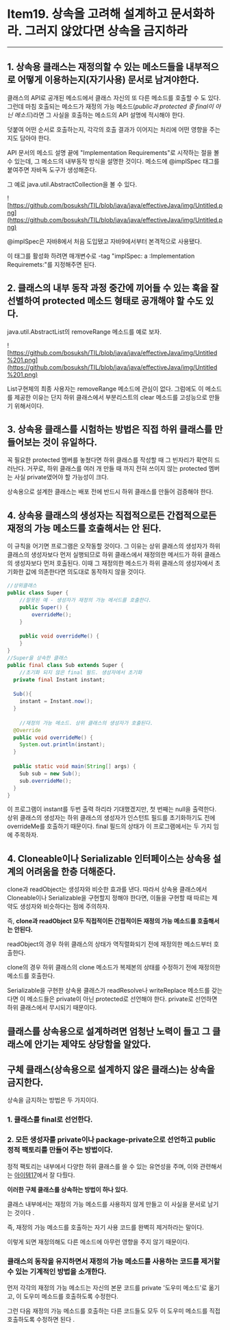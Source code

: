 # Item19. 상속을 고려해 설계하고 문서화하라. 그러지 않았다면 상속을 금지하라

---

## 1. 상속용 클래스는 재정의할 수 있는 메소드들을 내부적으로 어떻게 이용하는지(자기사용) 문서로 남겨야한다.

클래스의 API로 공개된 메소드에서 클래스 자신의 또 다른 메소드를 호출할 수 도 있다. 그런데 마침 호출되는 메소드가 재정의 가능 메소드(*public과 protected 중 final이 아닌 메소드*)라면 그 사실을 호출하는 메소드의 API 설명에 적시해야 한다. 

덧붙여 어떤 순서로 호출하는지, 각각의 호출 결과가 이어지는 처리에 어떤 영향을 주는지도 담아야 한다. 

API 문서의 메소드 설명 끝에 "Implementation Requirements"로 시작하는 절을 볼 수 있는데, 그 메소드의 내부동작 방식을 설명한 것이다. 메소드에 @implSpec 태그를 붙여주면 자바독 도구가 생성해준다. 

그 예로 java.util.AbstractCollection을 볼 수 있다. 

![https://github.com/bosuksh/TIL/blob/java/java/effectiveJava/img/Untitled.png](https://github.com/bosuksh/TIL/blob/java/java/effectiveJava/img/Untitled.png)

@implSpec은 자바8에서 처음 도입됐고 자바9에서부터 본격적으로 사용됐다.

이 태그를 활성화 하려면 매개변수로 -tag "implSpec: a :Implementation Requiremets:"를 지정해주면 된다.

## 2. 클래스의 내부 동작 과정 중간에 끼어들 수 있는 훅을 잘 선별하여 protected 메소드 형태로 공개해야 할 수도 있다.

java.util.AbstractList의 removeRange 메소드를 예로 보자. 

![https://github.com/bosuksh/TIL/blob/java/java/effectiveJava/img/Untitled%201.png](https://github.com/bosuksh/TIL/blob/java/java/effectiveJava/img/Untitled%201.png)

List구현체의 최종 사용자는 removeRange 메소드에 관심이 없다. 그럼에도 이 메소드를 제공한 이유는 단지 하위 클래스에서 부분리스트의 clear 메소드를 고성능으로 만들기 위해서이다. 

## 3. **상속용 클래스를 시험하는 방법은 직접 하위 클래스를 만들어보는 것이 유일하다.**

꼭 필요한 protected 멤버를 놓쳤다면 하위 클래스를 작성할 때 그 빈자리가 확연히 드러난다. 거꾸로, 하위 클래스를 여러 개 만들 때 까지 전혀 쓰이지 않는 protected 멤버는 사실 private였어야 할 가능성이 크다. 

상속용으로 설계한 클래스는 배포 전에 반드시 하위 클래스를 만들어 검증해야 한다.

## 4. 상속용 클래스의 생성자는 직접적으로든 간접적으로든 재정의 가능 메소드를 호출해서는 안 된다.

이 규칙을 어기면 프로그램은 오작동할 것이다. 그 이유는 상위 클래스의 생성자가 하위 클래스의 생성자보다 먼저 실행되므로 하위 클래스에서 재정의한 메서드가 하위 클래스의 생성자보다 먼저 호출된다. 이때 그 재정의한 메소드가 하위 클래스의 생성자에서 초기화한 값에 의존한다면 의도대로 동작하지 않을 것이다. 

```java
//상위클래스
public class Super {
	//잘못된 예 - 생성자가 재정의 가능 메서드를 호출한다. 
	public Super() {
		overrideMe();
	}
	
	public void overrideMe() {
	}
}
//Super을 상속한 클래스
public final class Sub extends Super {
	//초기화 되지 않은 final 필드. 생성자에서 초기화 
  private final Instant instant;

  Sub(){
    instant = Instant.now();
  }
	
	//재정의 가능 메소드. 상위 클래스의 생성자가 호출된다.
  @Override
  public void overrideMe() {
    System.out.println(instant);
  }

  public static void main(String[] args) {
    Sub sub = new Sub();
    sub.overrideMe();
  }
}

```

이 프로그램이 instant를 두번 출력 하리라 기대했겠지만, 첫 번째는 null을 출력한다. 상위 클래스의 생성자는 하위 클래스의 생성자가 인스턴트 필드를 초기화하기도 전에 overrideMe를 호출하기 때문이다. final 필드의 상태가 이 프로그램에서는 두 가지 임에 주목하자. 

## 4. Cloneable이나 Serializable 인터페이스는 상속용 설계의 어려움을 한층 더해준다.

clone과 readObject는 생성자와 비슷한 효과를 낸다. 따라서 상속용 클래스에서 Cloneable이나 Serializable을 구현할지 정해야 한다면, 이들을 구현할 때 따르는 제약도 생성자와 비슷하다는 점에 주의하자.

즉, **clone과 readObject 모두 직접적이든 간접적이든 재정의 가능 메소드를 호출해서는 안된다.**

readObject의 경우 하위 클래스의 상태가 역직렬화되기 전에 재정의한 메소드부터 호출한다. 

clone의 경우 하위 클래스의 clone 메소드가 복제본의 상태를 수정하기 전에 재정의한 메소드를 호출한다. 

Serializable을 구현한 상속용 클래스가 readResolve나 writeReplace 메소드를 갖는다면 이 메소드들은 private이 아닌 protected로 선언해야 한다. private로 선언하면 하위 클래스에서 무시되기 때문이다.

## 클래스를 상속용으로 설계하려면 엄청난 노력이 들고 그 클래스에 안기는 제약도 상당함을 알았다.

## 구체 클래스(상속용으로 설계하지 않은 클래스)는 상속을 금지한다.

상속을 금지하는 방법은 두 가지이다. 

### 1. 클래스를 final로 선언한다.

### 2. 모든 생성자를 private이나 package-private으로 선언하고 public 정적 팩토리를 만들어 주는 방법이다.

정적 팩토리는 내부에서 다양한 하위 클래스를 쓸 수 있는 유연성을 주며, 이와 관련해서는 [아이템17](https://github.com/bosuksh/TIL/blob/master/java/effectiveJava/effectiveJava17.md)에서 잘 다뤘다.  

**이러한 구체 클래스를 상속하는 방법이 하나 있다.**

클래스 내부에서는 재정의 가능 메소드를 사용하지 않게 만들고 이 사실을 문서로 남기는 것이다 .

즉, 재정의 가능 메소드를 호출하는 자기 사용 코드를 완벽히 제거하라는 말이다. 

이렇게 되면 재정의해도 다른 메소드에 아무런 영향을 주지 않기 때문이다. 

### 클래스의 동작을 유지하면서 재정의 가능 메소드를 사용하는 코드를 제거할 수 있는 기계적인 방법을 소개한다.

먼저 각각의 재정의 가능 메소드는 자신의 본문 코드를 private '도우미 메소드'로 옮기고, 이 도우미 메소드를 호출하도록 수정한다. 

그런 다음 재정의 가능 메소드를 호출하는 다른 코드들도 모두 이 도우미 메소드를 직접 호출하도록 수정하면 된다 .

